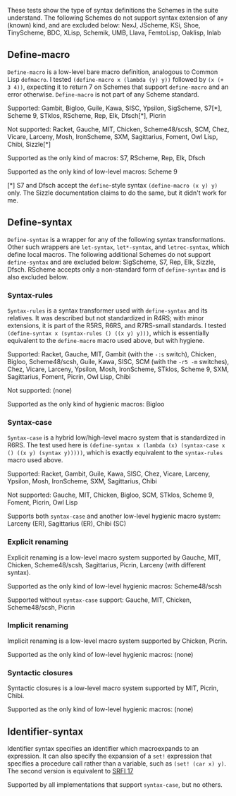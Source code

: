 These tests show the type of syntax definitions the Schemes in the suite understand.
The following Schemes do not support syntax extension of any (known) kind,
and are excluded below:
NexJ, JScheme, KSi, Shoe, TinyScheme, BDC, XLisp, Schemik, UMB, Llava, FemtoLisp,
Oaklisp, Inlab

## Define-macro

`Define-macro` is a low-level bare macro definition, analogous to Common Lisp `defmacro`.
I tested `(define-macro x (lambda (y) y))` followed by `(x (+ 3 4))`,
expecting it to return 7 on Schemes that support `define-macro` and an error otherwise.
`Define-macro` is not part of any Scheme standard.

Supported: Gambit, Bigloo, Guile, Kawa, SISC, Ypsilon, SigScheme, S7\[\*],
Scheme 9, STklos, RScheme, Rep, Elk, Dfsch\[\*], Picrin

Not supported: Racket, Gauche, MIT, Chicken, Scheme48/scsh, SCM,
Chez, Vicare, Larceny, Mosh, IronScheme, SXM, Sagittarius,
Foment, Owl Lisp, Chibi, Sizzle[*]

Supported as the only kind of macros: S7, RScheme, Rep, Elk, Dfsch

Supported as the only kind of low-level macros: Scheme 9 

[*] S7 and Dfsch accept the `define`-style syntax `(define-macro (x y) y)` only.
The Sizzle documentation claims to do the same, but it didn't work for me.

## Define-syntax

`Define-syntax` is a wrapper for any of the following syntax transformations.
Other such wrappers are `let-syntax`, `let*-syntax`, and `letrec-syntax`,
which define local macros.
The following additional Schemes do not support `define-syntax` and are excluded below:
SigScheme, S7, Rep, Elk, Sizzle, Dfsch.
RScheme accepts only a non-standard form of `define-syntax` and is also excluded below.


### Syntax-rules

`Syntax-rules` is a syntax transformer used with `define-syntax` and its relatives.
It was described but not standardized in R4RS;
with minor extensions, it is part of the R5RS, R6RS, and R7RS-small standards.
I tested `(define-syntax x (syntax-rules () ((x y) y)))`,
which is essentially equivalent to the `define-macro` macro used above, but with hygiene.

Supported: Racket, Gauche, MIT, Gambit (with the `-:s` switch), Chicken, Bigloo,
Scheme48/scsh, Guile, Kawa, SISC, SCM (with the `-r5 -m` switches),
Chez, Vicare, Larceny, Ypsilon, Mosh, IronScheme, STklos, Scheme 9,
SXM, Sagittarius, Foment, Picrin, Owl Lisp, Chibi

Not supported: (none)

Supported as the only kind of hygienic macros: Bigloo 

### Syntax-case

`Syntax-case` is a hybrid low/high-level macro system that is standardized in R6RS.
The test used here is `(define-syntax x (lambda (x) (syntax-case x () ((x y) (syntax y)))))`,
which is exactly equivalent to the `syntax-rules` macro used above.

Supported: Racket, Gambit, Guile, Kawa, SISC, Chez, Vicare, Larceny, Ypsilon, Mosh,
IronScheme, SXM, Sagittarius, Chibi

Not supported:  Gauche, MIT, Chicken, Bigloo, SCM, STklos, Scheme 9,
Foment, Picrin, Owl Lisp

Supports both `syntax-case` and another low-level hygienic macro system:
Larceny (ER), Sagittarius (ER), Chibi (SC)

### Explicit renaming

Explicit renaming is a low-level macro system supported by
Gauche, MIT, Chicken, Scheme48/scsh, Sagittarius, Picrin,
Larceny (with different syntax).

Supported as the only kind of low-level hygienic macros: Scheme48/scsh

Supported without `syntax-case` support: Gauche, MIT, Chicken, Scheme48/scsh, Picrin

### Implicit renaming

Implicit renaming is a low-level macro system supported by Chicken, Picrin.

Supported as the only kind of low-level hygienic macros: (none)

### Syntactic closures

Syntactic closures is a low-level macro system supported by MIT, Picrin, Chibi.

Supported as the only kind of low-level hygienic macros: (none)

## Identifier-syntax

Identifier syntax specifies an identifier which macroexpands to an expression.
It can also specify the expansion of a `set!` expression that specifies a
procedure call rather than a variable, such as `(set! (car x) y)`.
The second version is equivalent to [SRFI 17](http://srfi.schemers.org/srfi-17/srfi-17.html)

Supported by all implementations that support `syntax-case`, but no others.

